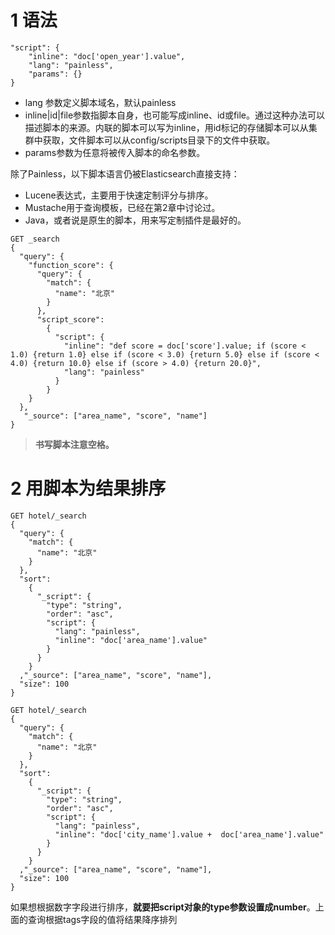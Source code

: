 # 1 语法

```
"script": {
    "inline": "doc['open_year'].value",
    "lang": "painless",
    "params": {}
}
```

- lang 参数定义脚本域名，默认painless
- inline|id|file参数指脚本自身，也可能写成inline、id或file。通过这种办法可以描述脚本的来源。内联的脚本可以写为inline，用id标记的存储脚本可以从集群中获取，文件脚本可以从config/scripts目录下的文件中获取。
- params参数为任意将被传入脚本的命名参数。

除了Painless，以下脚本语言仍被Elasticsearch直接支持：

- Lucene表达式，主要用于快速定制评分与排序。
- Mustache用于查询模板，已经在第2章中讨论过。
- Java，或者说是原生的脚本，用来写定制插件是最好的。

```
GET _search
{
  "query": {
    "function_score": {
      "query": {
        "match": {
          "name": "北京"
        }
      },
      "script_score": 
        {
          "script": {
            "inline": "def score = doc['score'].value; if (score < 1.0) {return 1.0} else if (score < 3.0) {return 5.0} else if (score < 4.0) {return 10.0} else if (score > 4.0) {return 20.0}",
            "lang": "painless"
          }
        }
    }
  },
   "_source": ["area_name", "score", "name"]
}
```

> **书写脚本注意空格。**



# 2 用脚本为结果排序

```
GET hotel/_search
{
  "query": {
    "match": {
      "name": "北京"
    }
  },
  "sort": 
    {
      "_script": {
        "type": "string",
        "order": "asc",
        "script": {
          "lang": "painless",
          "inline": "doc['area_name'].value"
        }
      }
    }
  ,"_source": ["area_name", "score", "name"],
  "size": 100
}

GET hotel/_search
{
  "query": {
    "match": {
      "name": "北京"
    }
  },
  "sort": 
    {
      "_script": {
        "type": "string",
        "order": "asc",
        "script": {
          "lang": "painless",
          "inline": "doc['city_name'].value +  doc['area_name'].value"
        }
      }
    }
  ,"_source": ["area_name", "score", "name"],
  "size": 100
}

```

如果想根据数字字段进行排序，**就要把script对象的type参数设置成number**。上面的查询根据tags字段的值将结果降序排列